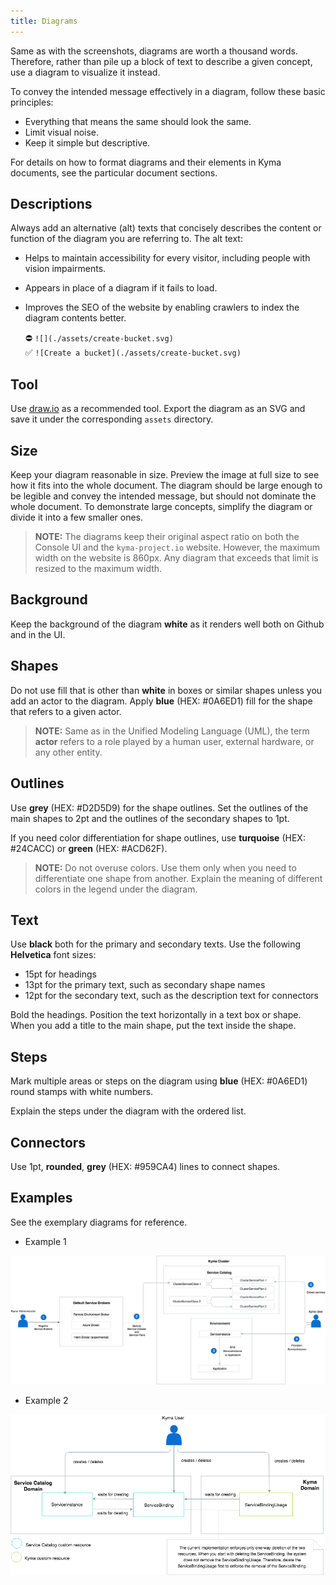 ```yaml
---
title: Diagrams
---
```


Same as with the screenshots, diagrams are worth a thousand words. Therefore, rather than pile up a block of text to describe a given concept, use a diagram to visualize it instead.

To convey the intended message effectively in a diagram, follow these basic principles:
- Everything that means the same should look the same.
- Limit visual noise.
- Keep it simple but descriptive.

For details on how to format diagrams and their elements in Kyma documents, see the particular document sections.

## Descriptions

Always add an alternative (alt) texts that concisely describes the content or function of the diagram you are referring to. The alt text:

- Helps to maintain accessibility for every visitor, including people with vision impairments.
- Appears in place of a diagram if it fails to load.
- Improves the SEO of the website by enabling crawlers to index the diagram contents better.

    ⛔️ `![](./assets/create-bucket.svg)`  
    ✅ `![Create a bucket](./assets/create-bucket.svg)`  

## Tool

Use [draw.io](https://www.draw.io) as a recommended tool. Export the diagram as an SVG and save it under the corresponding `assets` directory.

## Size

Keep your diagram reasonable in size. Preview the image at full size to see how it fits into the whole document. The diagram should be large enough to be legible and convey the intended message, but should not dominate the whole document. To demonstrate large concepts, simplify the diagram or divide it into a few smaller ones.

>**NOTE:** The diagrams keep their original aspect ratio on both the Console UI and the `kyma-project.io` website. However, the maximum width on the website is 860px. Any diagram that exceeds that limit is resized to the maximum width.

## Background

Keep the background of the diagram **white** as it renders well both on Github and in the UI.

## Shapes

Do not use fill that is other than **white** in boxes or similar shapes unless you add an actor to the diagram. Apply **blue** (HEX: #0A6ED1) fill for the shape that refers to a given actor.

> **NOTE:** Same as in the Unified Modeling Language (UML), the term **actor** refers to a role played by a human user, external hardware, or any other entity.

## Outlines

Use **grey** (HEX: #D2D5D9) for the shape outlines. Set the outlines of the main shapes to 2pt and the outlines of the secondary shapes to 1pt.  

If you need color differentiation for shape outlines, use **turquoise** (HEX: #24CACC) or **green** (HEX: #ACD62F).

> **NOTE:** Do not overuse colors. Use them only when you need to differentiate one shape from another. Explain the meaning of different colors in the legend under the diagram.

## Text

Use **black** both for the primary and secondary texts.
Use the following **Helvetica** font sizes:
- 15pt for headings
- 13pt for the primary text, such as secondary shape names
- 12pt for the secondary text, such as the description text for connectors

Bold the headings. Position the text horizontally in a text box or shape.
When you add a title to the main shape, put the text inside the shape.

## Steps

Mark multiple areas or steps on the diagram using **blue** (HEX: #0A6ED1) round stamps with white numbers.

Explain the steps under the diagram with the ordered list.

## Connectors

Use 1pt, **rounded**, **grey** (HEX: #959CA4) lines to connect shapes.

## Examples

See the exemplary diagrams for reference.

* Example 1

![Example 1](./assets/example-1.png)

* Example 2

![Example 2](./assets/example-2.png)
